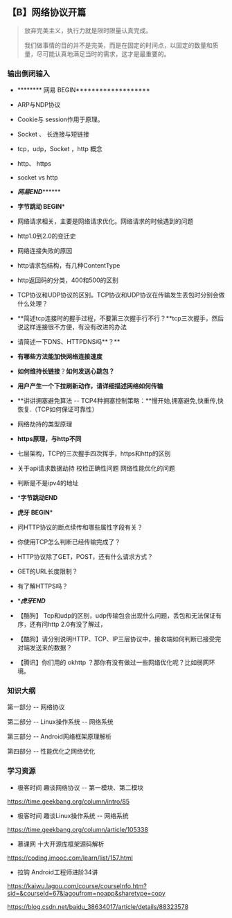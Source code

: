 ## 【B】网络协议开篇

>  放弃完美主义，执行力就是限时限量认真完成。
>
> 我们做事情的目的并不是完美，而是在固定的时间点，以固定的数量和质量，尽可能认真地满足当时的需求，这才是最重要的。



### 输出倒闭输入

- ********  网易 BEGIN*******************
- ARP与NDP协议

- Cookie与 session作用于原理。

- Socket 、  长连接与短链接

- tcp，udp，Socket ，http 概念

-  http、 https

- socket vs  http

- *********************网易END***************************

  

- ************************字节跳动 BEGIN*************************

- 网络请求相关，主要是网络请求优化。网络请求的时候遇到的问题

- http1.0到2.0的变迁史

- 网络连接失败的原因

- http请求包结构，有几种ContentType 

- http返回码的分类，400和500的区别

- TCP协议和UDP协议的区别。TCP协议和UDP协议在传输发生丢包时分别会做什么处理？
- **简述tcp连接时的握手过程，不要第三次握手行不行？**tcp三次握手，然后说这样连接很不方便，有没有改进的办法
- 请简述一下DNS、HTTPDNS吗**？**
- **有哪些方法能加快网络连接速度**
- **如何维持长链接**？**如何发送心跳包？**
- **用户产生一个下拉刷新动作，请详细描述网络如何传输**
- **讲讲拥塞避免算法 -- TCP4种拥塞控制策略：**慢开始,拥塞避免,快重传,快恢复.（TCP如何保证可靠性）
- 网络劫持的类型原理

- **https原理，与http不同**

- 七层架构，TCP的三次握手四次挥手，https和http的区别

- 关于api请求数据劫持 校检正确性问题 网络性能优化的问题

- 判断是不是ipv4的地址

- *********************************字节跳动END********************************

  

- ************************虎牙 BEGIN*************************

- 问HTTP协议的断点续传和哪些属性字段有关？

- 你使用TCP怎么判断已经传输完成了？

-  HTTP协议除了GET，POST，还有什么请求方式？

-  GET的URL长度限制？

- 有了解HTTPS吗？

- ************************虎牙END***********************

  

- 【酷狗】 Tcp和udp的区别，udp传输包会出现什么问题，丢包和无法保证有序，还有问http 2.0有没了解过，
- 【酷狗】请分别说明HTTP、TCP、IP三层协议中，接收端如何判断已接受完对端发送来的数据？
- 【腾讯】你们用的 okhttp ？那你有没有做过一些网络优化呢？比如弱网环境。





### 知识大纲

第一部分 -- 网络协议

第二部分 -- Linux操作系统 -- 网络系统

第三部分 -- Android网络框架原理解析

第四部分 -- 性能优化之网络优化











### 学习资源

- 极客时间  趣谈网络协议 -- 第一模块、第二模块


https://time.geekbang.org/column/intro/85



- 极客时间 趣谈Linux操作系统 -- 网络系统

https://time.geekbang.org/column/article/105338



- 慕课网 十大开源库框架源码解析

https://coding.imooc.com/learn/list/157.html



- 拉钩 Android工程师进阶34讲

https://kaiwu.lagou.com/course/courseInfo.htm?sid=&courseId=67&lagoufrom=noapp&sharetype=copy



https://blog.csdn.net/baidu_38634017/article/details/88323578